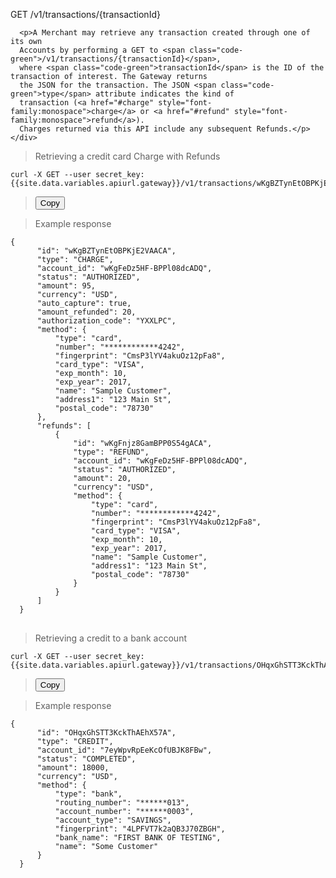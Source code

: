 <div class="method-area">
  <div class="method-copy">
    <div class="method-copy-padding">
      <p><span class="api-operation">GET</span> <span class="code-green">/v1/transactions/{transactionId}</span></p>

      <p>A Merchant may retrieve any transaction created through one of its own
      Accounts by performing a GET to <span class="code-green">/v1/transactions/{transactionId}</span>,
      where <span class="code-green">transactionId</span> is the ID of the transaction of interest. The Gateway returns
      the JSON for the transaction. The JSON <span class="code-green">type</span> attribute indicates the kind of
      transaction (<a href="#charge" style="font-family:monospace">charge</a> or <a href="#refund" style="font-family:monospace">refund</a>).
      Charges returned via this API include any subsequent Refunds.</p>
    </div>
  </div>

  <blockquote>Retrieving a credit card Charge with Refunds</blockquote>

  <pre id="get-charge-refunds"><code class="json">curl -X GET --user secret_key: {{site.data.variables.apiurl.gateway}}/v1/transactions/wKgBZTynEtOBPKjE2VAACA</code></pre>

  <blockquote><button id="btn" class="btn copy" data-clipboard-target="#get-charge-refunds" onclick="Materialize.toast('Copied!', 2000)">Copy</button></blockquote>

  <blockquote>Example response</blockquote>
  <pre><code>{
      "id": "wKgBZTynEtOBPKjE2VAACA",
      "type": "CHARGE",
      "account_id": "wKgFeDz5HF-BPPl08dcADQ",
      "status": "AUTHORIZED",
      "amount": 95,
      "currency": "USD",
      "auto_capture": true,
      "amount_refunded": 20,
      "authorization_code": "YXXLPC",
      "method": {
          "type": "card",
          "number": "************4242",
          "fingerprint": "CmsP3lYV4akuOz12pFa8",
          "card_type": "VISA",
          "exp_month": 10,
          "exp_year": 2017,
          "name": "Sample Customer",
          "address1": "123 Main St",
          "postal_code": "78730"
      },
      "refunds": [
          {
              "id": "wKgFnjz8GamBPP0S54gACA",
              "type": "REFUND",
              "account_id": "wKgFeDz5HF-BPPl08dcADQ",
              "status": "AUTHORIZED",
              "amount": 20,
              "currency": "USD",
              "method": {
                  "type": "card",
                  "number": "************4242",
                  "fingerprint": "CmsP3lYV4akuOz12pFa8",
                  "card_type": "VISA",
                  "exp_month": 10,
                  "exp_year": 2017,
                  "name": "Sample Customer",
                  "address1": "123 Main St",
                  "postal_code": "78730"
              }
          }
      ]
  }</code>
  </pre>

  <blockquote>Retrieving a credit to a bank account</blockquote>

  <pre id="get-credit-bank"><code class="json">curl -X GET --user secret_key: {{site.data.variables.apiurl.gateway}}/v1/transactions/OHqxGhSTT3KckThAEhX57A</code></pre>

  <blockquote><button id="btn" class="btn copy" data-clipboard-target="#get-credit-bank" onclick="Materialize.toast('Copied!', 2000)">Copy</button></blockquote>

  <blockquote>Example response</blockquote>
  <pre><code>{
      "id": "OHqxGhSTT3KckThAEhX57A",
      "type": "CREDIT",
      "account_id": "7eyWpvRpEeKcOfUBJK8FBw",
      "status": "COMPLETED",
      "amount": 18000,
      "currency": "USD",
      "method": {
          "type": "bank",
          "routing_number": "******013",
          "account_number": "******0003",
          "account_type": "SAVINGS",
          "fingerprint": "4LPFVT7k2aQB3J70ZBGH",
          "bank_name": "FIRST BANK OF TESTING",
          "name": "Some Customer"
      }
  }</code>
  </pre>
</div>
